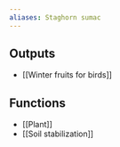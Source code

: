```yaml
---
aliases: Staghorn sumac
---
```

## Outputs
- [[Winter fruits for birds]]
## Functions
- [[Plant]]
- [[Soil stabilization]]